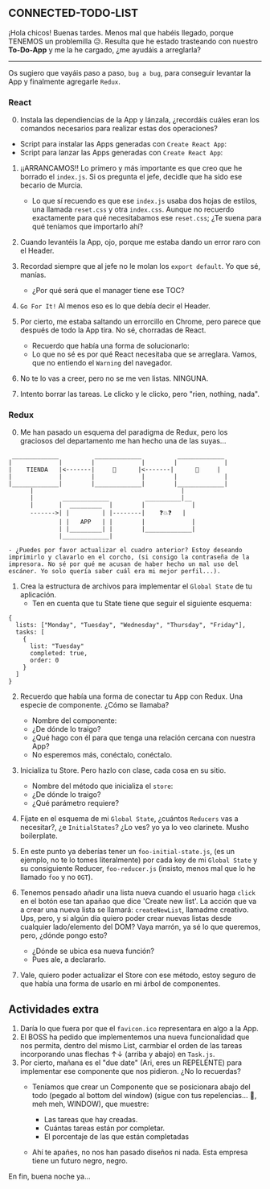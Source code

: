 ## CONNECTED-TODO-LIST

¡Hola chicos! Buenas tardes. Menos mal que habéis llegado, porque TENEMOS un problemilla 😥.
Resulta que he estado trasteando con nuestro **To-Do-App** y me la he cargado, ¿me ayudáis a arreglarla?

---
Os sugiero que vayáis paso a paso, `bug a bug`, para conseguir levantar la App y finalmente agregarle `Redux`.

### React
0. Instala las dependiencias de la App y lánzala, ¿recordáis cuáles eran los comandos necesarios para realizar estas dos operaciones?
* Script para instalar las Apps generadas con `Create React App`:
* Script para lanzar las Apps generadas con `Create React App`:

1. ¡¡ARRANCAMOS!! Lo primero y más importante es que creo que he borrado el `index.js`. Si os pregunta el jefe, decidle que ha sido ese becario de Murcia.
    - Lo que sí recuendo es que ese `index.js` usaba dos hojas de estilos, una llamada `reset.css` y otra `index.css`. Aunque no recuerdo exactamente para qué necesitabamos ese `reset.css`;
    ¿Te suena para qué teníamos que importarlo ahí?

2. Cuando levantéis la App, ojo, porque me estaba dando un error raro con el Header.

3. Recordad siempre que al jefe no le molan los `export default`. Yo que sé, manías.
    - ¿Por qué será que el manager tiene ese TOC?

4. `Go For It!` Al menos eso es lo que debía decir el Header.

5. Por cierto, me estaba saltando un errorcillo en Chrome, pero parece que después de todo la App tira. No sé, chorradas de React.
    - Recuerdo que había una forma de solucionarlo:
    - Lo que no sé es por qué React necesitaba que se arreglara. Vamos, que no entiendo el `Warning` del navegador.

6. No te lo vas a creer, pero no se me ven listas. NINGUNA.

7. Intento borrar las tareas. Le clicko y le clicko, pero "rien, nothing, nada".

### Redux

0. Me han pasado un esquema del paradigma de Redux, pero los graciosos del departamento me han hecho una de las suyas...
```
 _____________          _____________          _____________
|             |        |             |        |             |
|    TIENDA   |<-------|     💃      |<-------|      🙈     |
|             |        |             |        |             |
|_____________|        |_____________|        |_____________|
      |                                         |
      |        _____________          __________|__
      |       |  _________  |        |             |
      ------->| |         | |--------|    ❓💥❓   |
              | |   APP   | |        |             |
              | |_________| |        |_____________|
              |_____________|

```

    - ¿Puedes por favor actualizar el cuadro anterior? Estoy deseando imprimirlo y clavarlo en el corcho, (si consigo la contraseña de la impresora. No sé por qué me acusan de haber hecho un mal uso del escáner. Yo solo quería saber cuál era mi mejor perfil...).

1. Crea la estructura de archivos para implementar el `Global State` de tu aplicación.
    - Ten en cuenta que tu State tiene que seguir el siguiente esquema:

```
{
  lists: ["Monday", "Tuesday", "Wednesday", "Thursday", "Friday"],
  tasks: [
    {
      list: "Tuesday"
      completed: true,
      order: 0
    }
  ]
}
```

2. Recuerdo que había una forma de conectar tu App con Redux. Una especie de componente. ¿Cómo se llamaba?
    - Nombre del componente:
    - ¿De dónde lo traigo?
    - ¿Qué hago con él para que tenga una relación cercana con nuestra App?
    - No esperemos más, conéctalo, conéctalo.

3. Inicializa tu Store. Pero hazlo con clase, cada cosa en su sitio.
    - Nombre del método que inicializa el `store`:
    - ¿De dónde lo traigo?
    - ¿Qué parámetro requiere?

4. Fíjate en el esquema de mi `Global State`, ¿cuántos `Reducers` vas a necesitar?, ¿e `InitialStates`? ¿Lo ves? yo ya lo veo clarinete. Musho boilerplate.

5. En este punto ya deberías tener un `foo-initial-state.js`, (es un ejemplo, no te lo tomes literalmente) por cada key de mi `Global State` y su consiguiente Reducer, `foo-reducer.js` (insisto, menos mal que lo he llamado `foo` y no `OGT`).

6. Tenemos pensado añadir una lista nueva cuando el usuario haga `click` en el botón ese tan apañao que dice 'Create new list'. La acción que va a crear una nueva lista se llamará: `createNewList`, llamadme creativo.
Ups, pero, y si algún día quiero poder crear nuevas listas desde cualquier lado/elemento del DOM?
Vaya marrón, ya sé lo que queremos, pero, ¿dónde pongo esto?
    - ¿Dónde se ubica esa nueva función?
    - Pues ale, a declararlo.

7. Vale, quiero poder actualizar el Store con ese método, estoy seguro de que había una forma de usarlo en mi árbol de componentes.

## Actividades extra
1. Daría lo que fuera por que el `favicon.ico` representara en algo a la App.
2. El BOSS ha pedido que implementemos una nueva funcionalidad que nos permita, dentro del mismo List, carmbiar el orden de las tareas incorporando unas flechas ↑↓ (arriba y abajo) en `Task.js`.
3. Por cierto, mañana es el "due date" (Ari, eres un REPELENTE) para implementar ese componente que nos pidieron. ¿No lo recuerdas?
    - Teníamos que crear un Componente que se posicionara abajo del todo (pegado al bottom del window) (sigue con tus repelencias... 😬, meh meh, WINDOW), que muestre:
      - Las tareas que hay creadas.
      - Cuántas tareas están por completar.
      - El porcentaje de las que están completadas

    - Ahí te apañes, no nos han pasado diseños ni nada. Esta empresa tiene un futuro negro, negro.

En fin, buena noche ya...
